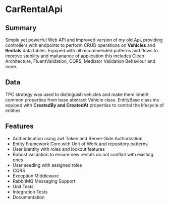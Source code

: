 # CarRentalApi

## Summary
Simple yet powerful Web API and improved version of my old Api, providing controllers with endpoints to perform CRUD operations on __Vehicles__ and __Rentals__ data tables. Equiped with all recommended patterns and flows to improve stability and maitanance of application this includes Clean Architecture, FluentValidation, CQRS, Mediator Validation Behaviour and more.

## Data
TPC strategy was used to distinguish vehicles and make them inherit common properties from base abstract Vehicle class.
EntityBase class ins equiped with **CreatedBy and CreatedAt** properties to control the lifecycle of entities

## Features
* Authentication using Jwt Token and Server-Side Authorization
* Entity Framework Core with Unit of Work and repository patterns
* User identity with roles and lockout features <!-- /PasswordChange/EmailChange) -->
* Robust validation to ensure new rentals do not conflict with existing ones
* User seeding with assigned roles
* CQRS
* Exception Middleware
* RabbitMQ Messaging Support
* Unit Tests
* Integration Tests
* Documentation
